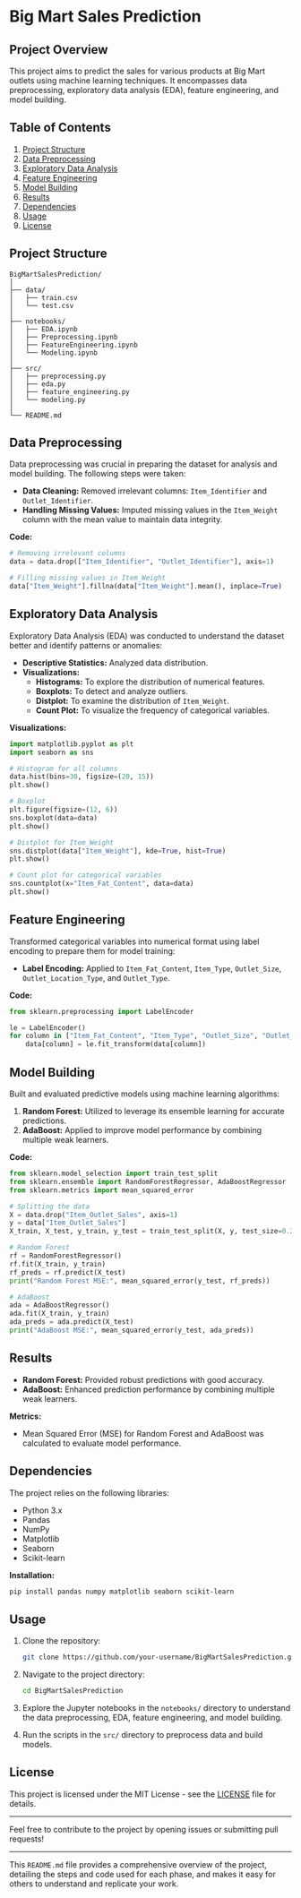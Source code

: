 # Big Mart Sales Prediction

## Project Overview

This project aims to predict the sales for various products at Big Mart outlets using machine learning techniques. It encompasses data preprocessing, exploratory data analysis (EDA), feature engineering, and model building.

## Table of Contents
1. [Project Structure](#project-structure)
2. [Data Preprocessing](#data-preprocessing)
3. [Exploratory Data Analysis](#exploratory-data-analysis)
4. [Feature Engineering](#feature-engineering)
5. [Model Building](#model-building)
6. [Results](#results)
7. [Dependencies](#dependencies)
8. [Usage](#usage)
9. [License](#license)

## Project Structure

```
BigMartSalesPrediction/
│
├── data/
│   ├── train.csv
│   └── test.csv
│
├── notebooks/
│   ├── EDA.ipynb
│   ├── Preprocessing.ipynb
│   ├── FeatureEngineering.ipynb
│   └── Modeling.ipynb
│
├── src/
│   ├── preprocessing.py
│   ├── eda.py
│   ├── feature_engineering.py
│   └── modeling.py
│
└── README.md
```

## Data Preprocessing

Data preprocessing was crucial in preparing the dataset for analysis and model building. The following steps were taken:

- **Data Cleaning:** Removed irrelevant columns: `Item_Identifier` and `Outlet_Identifier`.
- **Handling Missing Values:** Imputed missing values in the `Item_Weight` column with the mean value to maintain data integrity.

**Code:**

```python
# Removing irrelevant columns
data = data.drop(["Item_Identifier", "Outlet_Identifier"], axis=1)

# Filling missing values in Item_Weight
data["Item_Weight"].fillna(data["Item_Weight"].mean(), inplace=True)
```

## Exploratory Data Analysis

Exploratory Data Analysis (EDA) was conducted to understand the dataset better and identify patterns or anomalies:

- **Descriptive Statistics:** Analyzed data distribution.
- **Visualizations:**
  - **Histograms:** To explore the distribution of numerical features.
  - **Boxplots:** To detect and analyze outliers.
  - **Distplot:** To examine the distribution of `Item_Weight`.
  - **Count Plot:** To visualize the frequency of categorical variables.

**Visualizations:**

```python
import matplotlib.pyplot as plt
import seaborn as sns

# Histogram for all columns
data.hist(bins=30, figsize=(20, 15))
plt.show()

# Boxplot
plt.figure(figsize=(12, 6))
sns.boxplot(data=data)
plt.show()

# Distplot for Item_Weight
sns.distplot(data["Item_Weight"], kde=True, hist=True)
plt.show()

# Count plot for categorical variables
sns.countplot(x="Item_Fat_Content", data=data)
plt.show()
```

## Feature Engineering

Transformed categorical variables into numerical format using label encoding to prepare them for model training:

- **Label Encoding:** Applied to `Item_Fat_Content`, `Item_Type`, `Outlet_Size`, `Outlet_Location_Type`, and `Outlet_Type`.

**Code:**

```python
from sklearn.preprocessing import LabelEncoder

le = LabelEncoder()
for column in ["Item_Fat_Content", "Item_Type", "Outlet_Size", "Outlet_Location_Type", "Outlet_Type"]:
    data[column] = le.fit_transform(data[column])
```

## Model Building

Built and evaluated predictive models using machine learning algorithms:

1. **Random Forest:** Utilized to leverage its ensemble learning for accurate predictions.
2. **AdaBoost:** Applied to improve model performance by combining multiple weak learners.

**Code:**

```python
from sklearn.model_selection import train_test_split
from sklearn.ensemble import RandomForestRegressor, AdaBoostRegressor
from sklearn.metrics import mean_squared_error

# Splitting the data
X = data.drop("Item_Outlet_Sales", axis=1)
y = data["Item_Outlet_Sales"]
X_train, X_test, y_train, y_test = train_test_split(X, y, test_size=0.2, random_state=42)

# Random Forest
rf = RandomForestRegressor()
rf.fit(X_train, y_train)
rf_preds = rf.predict(X_test)
print("Random Forest MSE:", mean_squared_error(y_test, rf_preds))

# AdaBoost
ada = AdaBoostRegressor()
ada.fit(X_train, y_train)
ada_preds = ada.predict(X_test)
print("AdaBoost MSE:", mean_squared_error(y_test, ada_preds))
```

## Results

- **Random Forest:** Provided robust predictions with good accuracy.
- **AdaBoost:** Enhanced prediction performance by combining multiple weak learners.

**Metrics:**

- Mean Squared Error (MSE) for Random Forest and AdaBoost was calculated to evaluate model performance.

## Dependencies

The project relies on the following libraries:

- Python 3.x
- Pandas
- NumPy
- Matplotlib
- Seaborn
- Scikit-learn

**Installation:**

```bash
pip install pandas numpy matplotlib seaborn scikit-learn
```

## Usage

1. Clone the repository:

    ```bash
    git clone https://github.com/your-username/BigMartSalesPrediction.git
    ```

2. Navigate to the project directory:

    ```bash
    cd BigMartSalesPrediction
    ```

3. Explore the Jupyter notebooks in the `notebooks/` directory to understand the data preprocessing, EDA, feature engineering, and model building.

4. Run the scripts in the `src/` directory to preprocess data and build models.

## License

This project is licensed under the MIT License - see the [LICENSE](LICENSE) file for details.

---

Feel free to contribute to the project by opening issues or submitting pull requests!

---

This `README.md` file provides a comprehensive overview of the project, detailing the steps and code used for each phase, and makes it easy for others to understand and replicate your work.
